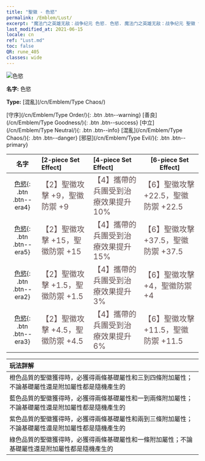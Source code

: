 ```yaml
---
title: "聖徽 - 色慾"
permalink: /Emblem/Lust/
excerpt: "魔法门之英雄无敌：战争纪元 色慾. 色慾. 魔法门之英雄无敌：战争纪元 聖徽 色慾. 魔法门之英雄无敌：战争纪元 混亂 色慾"
last_modified_at: 2021-06-15
locale: cn
ref: "Lust.md"
toc: false
QR: rune_405
classes: wide
---
```


  ![色慾](/images/r/rune_icon_405.png)

 **名字:** 色慾

 **Type:** [混亂](/cn/Emblem/Type Chaos/)

  [守序](/cn/Emblem/Type Order/){: .btn .btn--warning}   [善良](/cn/Emblem/Type Goodness/){: .btn .btn--success}   [中立](/cn/Emblem/Type Neutral/){: .btn .btn--info}   [混亂](/cn/Emblem/Type Chaos/){: .btn .btn--danger}   [邪惡](/cn/Emblem/Type Evil/){: .btn .btn--primary} 

  |  名字    | [2-piece Set Effect] | [4-piece Set Effect] | [6-piece Set Effect]  | 
  |:-----------------------:|:-------------------|:-----------------|----------------| 
  | [色慾](/cn/Emblem/Lust/){: .btn .btn--era4} | <span style="color: #645252;font-size:20px">【2】聖徽攻擊 +9，聖徽防禦 +9</span> | <span style="color: #645252;font-size:20px">【4】攜帶的兵團受到治療效果提升10%</span> | <span style="color: #645252;font-size:20px">【6】聖徽攻擊 +22.5，聖徽防禦 +22.5</span> | 
  | [色慾](/cn/Emblem/Lust/){: .btn .btn--era5} | <span style="color: #645252;font-size:20px">【2】聖徽攻擊 +15，聖徽防禦 +15</span> | <span style="color: #645252;font-size:20px">【4】攜帶的兵團受到治療效果提升15%</span> | <span style="color: #645252;font-size:20px">【6】聖徽攻擊 +37.5，聖徽防禦 +37.5</span> | 
  | [色慾](/cn/Emblem/Lust/){: .btn .btn--era2} | <span style="color: #645252;font-size:20px">【2】聖徽攻擊 +1.5，聖徽防禦 +1.5</span> | <span style="color: #645252;font-size:20px">【4】攜帶的兵團受到治療效果提升3%</span> | <span style="color: #645252;font-size:20px">【6】聖徽攻擊 +4，聖徽防禦 +4</span> | 
  | [色慾](/cn/Emblem/Lust/){: .btn .btn--era3} | <span style="color: #645252;font-size:20px">【2】聖徽攻擊 +4.5，聖徽防禦 +4.5</span> | <span style="color: #645252;font-size:20px">【4】攜帶的兵團受到治療效果提升6%</span> | <span style="color: #645252;font-size:20px">【6】聖徽攻擊 +11.5，聖徽防禦 +11.5</span> | 

  |         玩法詳解            | 
  |:-------------------------------|
  | 橙色品質的聖徽獲得時，必獲得兩條基礎屬性和三到四條附加屬性；不論基礎屬性還是附加屬性都是隨機產生的 |
  | 藍色品質的聖徽獲得時，必獲得兩條基礎屬性和一到兩條附加屬性；不論基礎屬性還是附加屬性都是隨機產生的 |
  | 紫色品質的聖徽獲得時，必獲得兩條基礎屬性和兩到三條附加屬性；不論基礎屬性還是附加屬性都是隨機產生的 |
  | 綠色品質的聖徽獲得時，必獲得兩條基礎屬性和一條附加屬性；不論基礎屬性還是附加屬性都是隨機產生的 |

